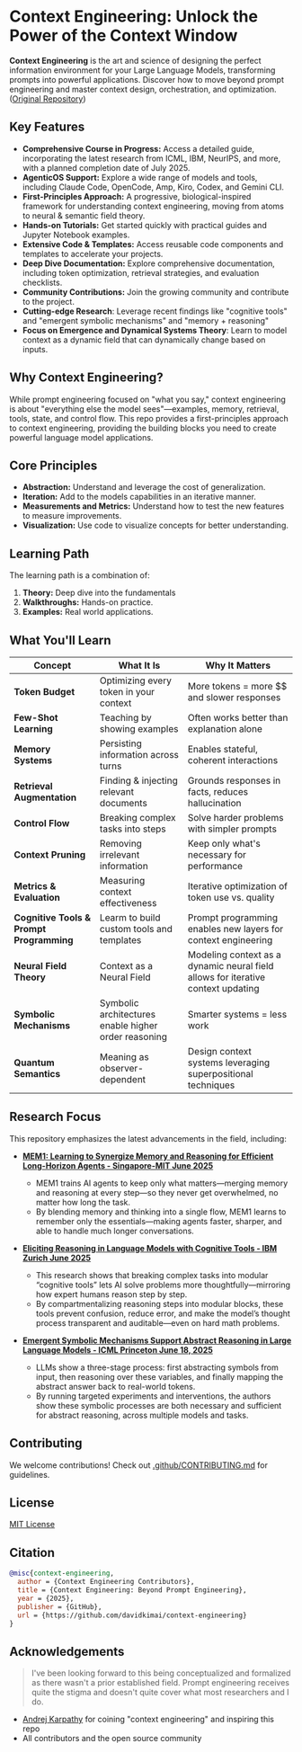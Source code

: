 # Context Engineering: Unlock the Power of the Context Window 

**Context Engineering** is the art and science of designing the perfect information environment for your Large Language Models, transforming prompts into powerful applications. Discover how to move beyond prompt engineering and master context design, orchestration, and optimization.  ([Original Repository](https://github.com/davidkimai/Context-Engineering))

## Key Features

*   **Comprehensive Course in Progress:** Access a detailed guide, incorporating the latest research from ICML, IBM, NeurIPS, and more, with a planned completion date of July 2025.
*   **AgenticOS Support:** Explore a wide range of models and tools, including Claude Code, OpenCode, Amp, Kiro, Codex, and Gemini CLI.
*   **First-Principles Approach:** A progressive, biological-inspired framework for understanding context engineering, moving from atoms to neural & semantic field theory.
*   **Hands-on Tutorials:** Get started quickly with practical guides and Jupyter Notebook examples.
*   **Extensive Code & Templates:** Access reusable code components and templates to accelerate your projects.
*   **Deep Dive Documentation:** Explore comprehensive documentation, including token optimization, retrieval strategies, and evaluation checklists.
*   **Community Contributions:** Join the growing community and contribute to the project.
*   **Cutting-edge Research**: Leverage recent findings like  "cognitive tools" and "emergent symbolic mechanisms" and "memory + reasoning"
*   **Focus on Emergence and Dynamical Systems Theory**: Learn to model context as a dynamic field that can dynamically change based on inputs.

## Why Context Engineering?

While prompt engineering focused on "what you say," context engineering is about "everything else the model sees"—examples, memory, retrieval, tools, state, and control flow. This repo provides a first-principles approach to context engineering, providing the building blocks you need to create powerful language model applications.

## Core Principles

*   **Abstraction:** Understand and leverage the cost of generalization.
*   **Iteration:** Add to the models capabilities in an iterative manner.
*   **Measurements and Metrics:** Understand how to test the new features to measure improvements.
*   **Visualization:** Use code to visualize concepts for better understanding.

## Learning Path

The learning path is a combination of:

1.  **Theory:** Deep dive into the fundamentals
2.  **Walkthroughs:** Hands-on practice.
3.  **Examples:** Real world applications.

## What You'll Learn

| Concept | What It Is | Why It Matters |
|---------|------------|----------------|
| **Token Budget** | Optimizing every token in your context | More tokens = more $$ and slower responses |
| **Few-Shot Learning** | Teaching by showing examples | Often works better than explanation alone |
| **Memory Systems** | Persisting information across turns | Enables stateful, coherent interactions |
| **Retrieval Augmentation** | Finding & injecting relevant documents | Grounds responses in facts, reduces hallucination |
| **Control Flow** | Breaking complex tasks into steps | Solve harder problems with simpler prompts |
| **Context Pruning** | Removing irrelevant information | Keep only what's necessary for performance |
| **Metrics & Evaluation** | Measuring context effectiveness | Iterative optimization of token use vs. quality |
| **Cognitive Tools & Prompt Programming** | Learm to build custom tools and templates | Prompt programming enables new layers for context engineering |
| **Neural Field Theory** | Context as a Neural Field | Modeling context as a dynamic neural field allows for iterative context updating |
| **Symbolic Mechanisms** | Symbolic architectures enable higher order reasoning | Smarter systems = less work |
| **Quantum Semantics** |  Meaning as observer-dependent  | Design context systems leveraging superpositional techniques |

## Research Focus

This repository emphasizes the latest advancements in the field, including:

*   **[MEM1: Learning to Synergize Memory and Reasoning for Efficient Long-Horizon Agents - Singapore-MIT June 2025](https://www.arxiv.org/pdf/2506.15841)**

    *   MEM1 trains AI agents to keep only what matters—merging memory and reasoning at every step—so they never get overwhelmed, no matter how long the task.
    *   By blending memory and thinking into a single flow, MEM1 learns to remember only the essentials—making agents faster, sharper, and able to handle much longer conversations.
*   **[Eliciting Reasoning in Language Models with Cognitive Tools - IBM Zurich June 2025](https://www.arxiv.org/pdf/2506.12115)**

    *   This research shows that breaking complex tasks into modular “cognitive tools” lets AI solve problems more thoughtfully—mirroring how expert humans reason step by step.
    *   By compartmentalizing reasoning steps into modular blocks, these tools prevent confusion, reduce error, and make the model’s thought process transparent and auditable—even on hard math problems.
*   **[Emergent Symbolic Mechanisms Support Abstract Reasoning in Large Language Models - ICML Princeton June 18, 2025](https://openreview.net/forum?id=y1SnRPDWx4)**

    *   LLMs show a three-stage process: first abstracting symbols from input, then reasoning over these variables, and finally mapping the abstract answer back to real-world tokens.
    *   By running targeted experiments and interventions, the authors show these symbolic processes are both necessary and sufficient for abstract reasoning, across multiple models and tasks.

## Contributing

We welcome contributions! Check out [.github/CONTRIBUTING.md](.github/CONTRIBUTING.md) for guidelines.

## License

[MIT License](LICENSE)

## Citation

```bibtex
@misc{context-engineering,
  author = {Context Engineering Contributors},
  title = {Context Engineering: Beyond Prompt Engineering},
  year = {2025},
  publisher = {GitHub},
  url = {https://github.com/davidkimai/context-engineering}
}
```

## Acknowledgements
> I've been looking forward to this being conceptualized and formalized as there wasn't a prior established field. Prompt engineering receives quite the stigma and doesn't quite cover what most researchers and I do.

- [Andrej Karpathy](https://x.com/karpathy/status/1937902205765607626) for coining "context engineering" and inspiring this repo 
- All contributors and the open source community
